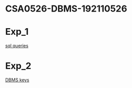 # CSA0526-DBMS-192110526
# Exp_1
[sql queries](https://github.com/Kishore192110526/CSA0526-DBMS-192110526/blob/main/db_exp_1.txt)
# Exp_2
[DBMS keys](https://github.com/Kishore192110526/CSA0526-DBMS-192110526/blob/main/db_exp_2.txt)
